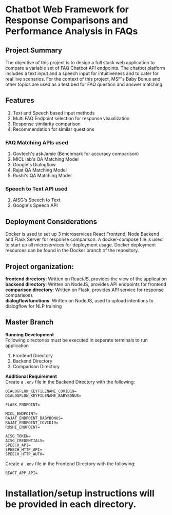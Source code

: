# Chatbot Web Framework for Response Comparisons and Performance Analysis in FAQs

## Project Summary
The objective of this project is to design a full stack web application to compare a variable set of FAQ Chatbot API endpoints. The chatbot platform includes a text input and a speech input for intuitiveness and to cater for real live scenarios. For the context of this project, MSF's Baby Bonus and other topics are used as a test bed for FAQ question and answer matching.<br/>

## Features
1. Text and Speech based input methods<br/>
2. Multi FAQ Endpoint selection for response visualization<br/>
3. Response similarity comparison<br/>
4. Recommendation for similar questions<br/>

### FAQ Matching APIs used
1. Govtech's askJamie (Benchmark for accuracy comparison)<br/>
2. MICL lab's QA Matching Model<br/>
3. Google's Dialogflow<br/>
4. Rajat QA Matching Model<br/>
5. Rushi's QA Matching Model<br/>

### Speech to Text API used
1. AISG's Speech to Text<br/>
2. Google's Speech API<br/>


## Deployment Considerations
Docker is used to set up 3 microservices React Frontend, Node Backend and Flask Server for response comparison. A docker-compose file is used to start up all microservices for deployment usage. Docker deployment resources can be found in the Docker branch of the repository.

## Project organization:
**frontend directory**: Written on ReactJS, provides the view of the application<br/>
**backend directory**: Written on NodeJS, provides API endpoints for frontend<br/>
**comparison directory**: Written on Flask, provides API service for response comparisons<br/>
**dialogflowfunctions**: Written on NodeJS, used to upload intentions to dialogflow for NLP training<br/>

## Master Branch

**Running Development**<br/>
Following directories must be executed in seperate terminals to run application

1. Frontend Directory<br/>
2. Backend Directory<br/>
3. Comparison Directory<br/>

**Additional Requirement**<br/>
Create a `.env` file in the Backend Directory with the following:<br/>

```
DIALOGFLOW_KEYFILENAME_COVID19=
DIALOGFLOW_KEYFILENAME_BABYBONUS=

FLASK_ENDPOINT=

MICL_ENDPOINT=
RAJAT_ENDPOINT_BABYBONUS=
RAJAT_ENDPOINT_COVID19=
RUSHI_ENDPOINT=

AISG_TOKEN=
AISG_CREDENTIALS=
SPEECH_API=
SPEECH_HTTP_API=
SPEECH_HTTP_AUTH=
```

Create a `.env` file in the Frontend Directory with the following:<br/>

```
REACT_APP_API=
```

# Installation/setup instructions will be provided in each directory.

